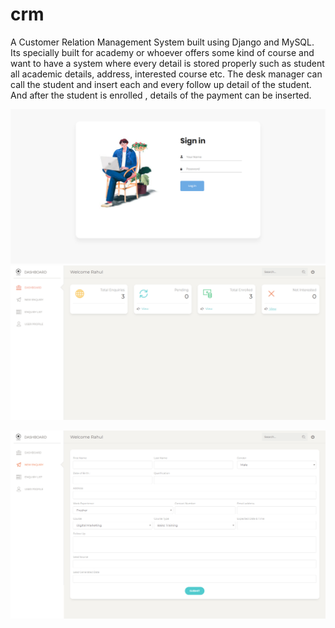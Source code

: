 # crm
A Customer Relation Management System built using Django and MySQL. Its specially built for academy or whoever offers some kind of course and want to have a system where every detail is stored properly such as student all academic details, address, interested course etc. The desk manager can call the student and insert each and every follow up detail of the student. And after the student is enrolled , details of the payment can be inserted.

![alt tag](https://github.com/rahul-connect/crm/blob/master/crm_login.png?raw=true "Description goes here")
![alt tag](https://github.com/rahul-connect/crm/blob/master/crm_home.png?raw=true "Description goes here")

![alt tag](https://github.com/rahul-connect/crm/blob/master/crm_page.png?raw=true "Description goes here")
